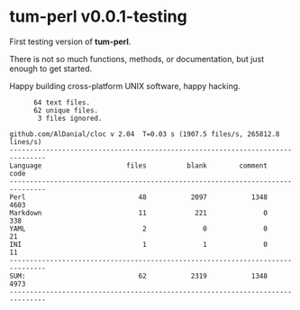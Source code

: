 # tum-perl v0.0.1-testing

First testing version of **tum-perl**.

There is not so much functions, methods, or documentation,
but just enough to get started. 

Happy building cross-platform UNIX software, happy hacking.

```text
      64 text files.
      62 unique files.                              
       3 files ignored.

github.com/AlDanial/cloc v 2.04  T=0.03 s (1907.5 files/s, 265812.8 lines/s)
-------------------------------------------------------------------------------
Language                     files          blank        comment           code
-------------------------------------------------------------------------------
Perl                            48           2097           1348           4603
Markdown                        11            221              0            338
YAML                             2              0              0             21
INI                              1              1              0             11
-------------------------------------------------------------------------------
SUM:                            62           2319           1348           4973
-------------------------------------------------------------------------------
```

